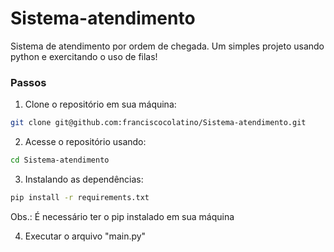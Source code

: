 # Sistema-atendimento
Sistema de atendimento por ordem de chegada. Um simples projeto usando python e exercitando o uso de filas!

### Passos

1. Clone o repositório em sua máquina:
  ```bash
  git clone git@github.com:franciscocolatino/Sistema-atendimento.git
  ```
2. Acesse o repositório usando:
  ```bash
  cd Sistema-atendimento
  ```
3. Instalando as dependências:
  ```bash
  pip install -r requirements.txt
  ```
  Obs.: É necessário ter o pip instalado em sua máquina
  
  4. Executar o arquivo "main.py"
